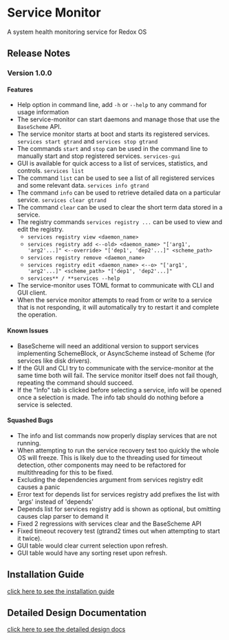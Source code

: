 # Service Monitor
A system health monitoring service for Redox OS

## Release Notes

### Version 1.0.0
#### Features
* Help option in command line, add `-h` or `--help` to any command for usage information
* The service-monitor can start daemons and manage those that use the `BaseScheme` API.
* The service monitor starts at boot and starts its registered services.
`services start gtrand` and `services stop gtrand`
* The commands `start` and `stop` can be used in the command line to manually start and stop registered services.
`services-gui`
* GUI is available for quick access to a list of services, statistics, and controls.
`services list`
* The command `list` can be used to see a list of all registered services and some relevant data.
`services info gtrand`
* The command `info` can be used to retrieve detailed data on a particular service.
`services clear gtrand`
* The command `clear` can be used to clear the short term data stored in a service.
* The registry commands `services registry ...` can be used to view and edit the registry.
    - `services registry view <daemon_name>`
    - `services registry add <--old> <daemon_name> "['arg1', 'arg2'...]" <--override> "['dep1', 'dep2'...]" <scheme_path>`
    - `services registry remove <daemon_name>`
    - `services registry edit <daemon_name> <--o> "['arg1', 'arg2'...]" <scheme_path> "['dep1', 'dep2'...]"`
    - `services** / **services --help`
* The service-monitor uses TOML format to communicate with CLI and GUI client.
* When the service monitor attempts to read from or write to a service that is not responding, it will automatically try to restart it and complete the operation.

#### Known Issues
- BaseScheme will need an additional version to support services implementing SchemeBlock, or AsyncScheme instead of Scheme (for services like disk drivers).
- If the GUI and CLI try to communicate with the service-monitor at the same time both will fail. The service monitor itself does not fail though, repeating the command should succeed.
- If the "Info" tab is clicked before selecting a service, info will be opened once a selection is made. The info tab should do nothing before a service is selected.

#### Squashed Bugs
- The info and list commands now properly display services that are not running.
- When attempting to run the service recovery test too quickly the whole OS will freeze. This is likely due to the threading used for timeout detection, other components may need to be refactored for multithreading for this to be fixed.
- Excluding the dependencies argument from services registry edit causes a panic
- Error text for depends list for services registry add prefixes the list with 'args' instead of 'depends'
- Depends list for services registry add is shown as optional, but omitting causes clap parser to demand it
- Fixed 2 regressions with services clear and the BaseScheme API
- Fixed timeout recovery test (gtrand2 times out when attempting to start it twice).
- GUI table would clear current selection upon refresh.
- GUI table would have any sorting reset upon refresh.

## Installation Guide
[click here to see the installation guide](https://github.com/CharlliePhillips/JIF-4328/blob/main/installation-guide.md)

## Detailed Design Documentation
[click here to see the detailed design docs](https://github.com/CharlliePhillips/JIF-4328/blob/main/detailed-design.pdf)

